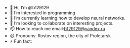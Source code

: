 - 👋 Hi, I’m @b129129
- 👀 I’m interested in programming
- 🌱 I’m currently learning how to develop neural networks.
- 💞️ I’m looking to collaborate on interesting projects.
- 📫 How to reach me email:b129129@yandex.ru
- 😄 Pronouns: Rostov region, the city of Proletarsk
- ⚡ Fun fact: 

<!---
b129129/b129129 is a ✨ special ✨ repository because its `README.md` (this file) appears on your GitHub profile.
You can click the Preview link to take a look at your changes.
--->
